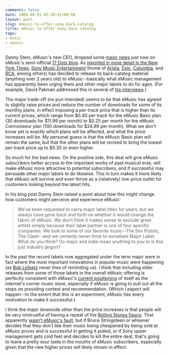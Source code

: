 ```yaml
---
comments: false
date: 2009-06-01 05:29:51+00:00
layout: post
slug: emusic-to-offer-sony-back-catalog
title: eMusic to offer Sony back catalog
tags:
- music
- emusic
---
```


Danny Stein, eMusic's new CEO, dropped some [major news](http://17dots.com/2009/05/31/more-of-the-good-stuff/) just now on eMusic's semi-official [17 Dots blog](http://17dots.com/). As [reported in more detail in the New York Times](http://www.nytimes.com/2009/06/01/technology/internet/01sony.html?ref=media), [Sony Music Entertainment](http://en.wikipedia.org/wiki/Sony_Music_Entertainment) (home of [Arista](http://en.wikipedia.org/wiki/Arista_Records), [Epic](http://en.wikipedia.org/wiki/Epic_records), [Columbia](http://en.wikipedia.org/wiki/Columbia_Records), and [RCA](http://en.wikipedia.org/wiki/RCA_Records), among others) has decided to release its back-catalog material (anything over 2 years old) to eMusic--basically what eMusic management has apparently been urging them and other major labels to do for ages. (For example, David Pakman addressed this in several of [his interviews](http://swindleeeee.com/pakman-speaks/).)

The major trade-off (no pun intended) seems to be that eMusic has agreed to slightly raise prices and reduce the number of downloads for some of its monthly plans, in effect imposing a per-track price that is higher than its current prices, which range from $0.40 per track for the eMusic Basic plan (30 downloads for $11.99 per month) to $0.25 per month for the eMusic Connoisseur plan (100 downloads for $24.99 per month). What we don't know yet is exactly which plans will be affected, and what the price increases will be. My personal guess is that the eMusic Basic plan will remain the same, but that the other plans will be revised to bring the lowest per-track price up to $0.30 or even higher.

So much for the bad news. On the positive side, this deal will give eMusic subscribers better access to the important works of past musical eras, will make eMusic more attractive to potential subscribers, and if successful may persuade other major labels to do likewise. This in turn makes it more likely that eMusic will survive and even thrive as a (relatively) low-price outlet for customers looking beyond the latest hits.

In his blog post Danny Stein raised a point about how this might change how customers might perceive and experience eMusic:


<blockquote>We’ve been requested to carry major label titles for years, but we always have gone back and forth on whether it would change the fabric of eMusic. We don’t think it makes sense to exclude great artists simply because their label partner is one of four specific companies. We look to some of our favorite music--The Sex Pistols, The Clash--and we certainly never think to ourselves Major Label. What do you think? Do major and indie mean anything to you or is this just industry jargon?</blockquote>



In the past the record labels now aggregated under the term major were in fact where the most important innovations in popular music were happening (as [Bob Lefsetz](http://www.lefsetz.com/) never tires of reminding us). I think that including older releases from some of those labels in the overall eMusic offering is perfectly consistent with eMusic's [current positioning](http://www.emusic.com/about/index.html) of itself as the internet's corner music store, especially if eMusic is going to pull out all the stops on providing context and recommendation. (Which I expect will happen--to the extent that this is an experiment, eMusic has every motivation to make it successful.)

I think the major downside other than the price increases is that people will be very mistrustful of having a repeat of the [Rolling Stones fiasco](http://swindleeeee.com/2008/05/03/emusic-bids-the-stones-goodbye/). That apparently [wasn't eMusic's fault](http://swindleeeee.com/2008/07/29/is-this-why-the-stones-left-emusic/), but if Bruce Stringsteen or whoever decides that they don't like their music being cheapened by being sold at eMusic prices and is successful in getting it pulled, or if Sony upper management gets cold feet and decides to kill the entire deal, that's going to leave a pretty sour taste in the mouths of eMusic subscribers, especially given that the new higher prices will likely remain in effect.
